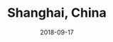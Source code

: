 ---
title: Shanghai, China
date: 2018-09-17
countries:
  - China
resources:
  - src: DSCF9487.jpg
    params: 
      weight: 0
  - src: DSCF9629.jpg
    params: 
      weight: 1
  - src: DSCF9630.jpg
    params: 
      weight: 2
  - src: DSCF9642.jpg
    params: 
      weight: 3
  - src: feature.jpg
    params: 
      weight: 4
  - src: DSCF9537.jpg
    params: 
      weight: 5
  - src: DSCF9553.jpg
    params:
      weight: 6
  - src: DSCF9576.jpg
    params: 
      weight: 7
  - src: DSCF9590.jpg
    params: 
      weight: 8
  - src: DSCF9607.jpg
    params: 
      weight: 9
  - src: DSCF9706.jpg
    params: 
      weight: 10
---